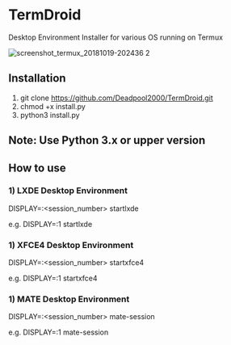 # TermDroid
Desktop Environment Installer for various OS running on Termux

![screenshot_termux_20181019-202436 2](https://user-images.githubusercontent.com/32305505/47226191-8527a080-d3dd-11e8-9ddc-68182f546140.png)


## Installation
1) git clone https://github.com/Deadpool2000/TermDroid.git
2) chmod +x install.py
3) python3 install.py

## Note: Use Python 3.x or upper version

## How to use
### 1) LXDE Desktop Environment 
DISPLAY=:<session_number> startlxde

e.g. DISPLAY=:1 startlxde

### 1) XFCE4 Desktop Environment 
DISPLAY=:<session_number> startxfce4

e.g. DISPLAY=:1 startxfce4

### 1) MATE Desktop Environment 
DISPLAY=:<session_number> mate-session

e.g. DISPLAY=:1 mate-session
